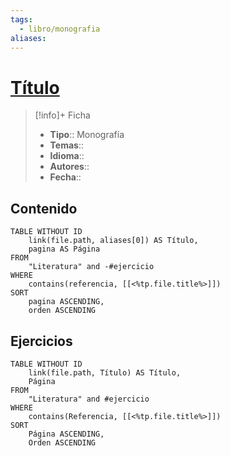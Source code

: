 ```yaml
---
tags:
  - libro/monografia
aliases:
---
```

# [Título]()

>[!info]+ Ficha
>- **Tipo**:: Monografía
>- **Temas**::
>- **Idioma**::
>- **Autores**::
>- **Fecha**::

## Contenido
```dataview
TABLE WITHOUT ID
    link(file.path, aliases[0]) AS Título,
    pagina AS Página
FROM
    "Literatura" and -#ejercicio
WHERE
    contains(referencia, [[<%tp.file.title%>]])
SORT
    pagina ASCENDING,
    orden ASCENDING
```

## Ejercicios
```dataview
TABLE WITHOUT ID
    link(file.path, Título) AS Título,
    Página
FROM
    "Literatura" and #ejercicio
WHERE
    contains(Referencia, [[<%tp.file.title%>]])
SORT
    Página ASCENDING,
    Orden ASCENDING
```
